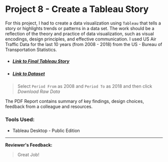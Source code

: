 # Project 8 - Create a Tableau Story
For this project, I had to create a data visualization using `Tableau` that tells a story or highlights trends or patterns in a data set. The work should be a reflection of the theory and practice of data visualization, such as visual encodings, design principles, and effective communication. I used US Air Traffic Data for the last 10 years (from 2008 - 2018) from the US - Bureau of Transportation Statistics. 

* ##### [Link to Final Tableau Story](https://public.tableau.com/views/AnalysisofUSFlightData/Story1?:embed=y&:display_count=yes)
* ##### [Link to Dataset](https://www.transtats.bts.gov/OT_Delay/OT_DelayCause1.asp)
> Select `Period From` as 2008 and `Period To` as 2018 and then click *Download Raw Data*

The PDF Report contains summary of key findings, design choices, feedback from a colleague and resources.

### Tools Used:
- Tableau Desktop - Public Edition
***
**Reviewer's Feedback:**
> Great Job!
